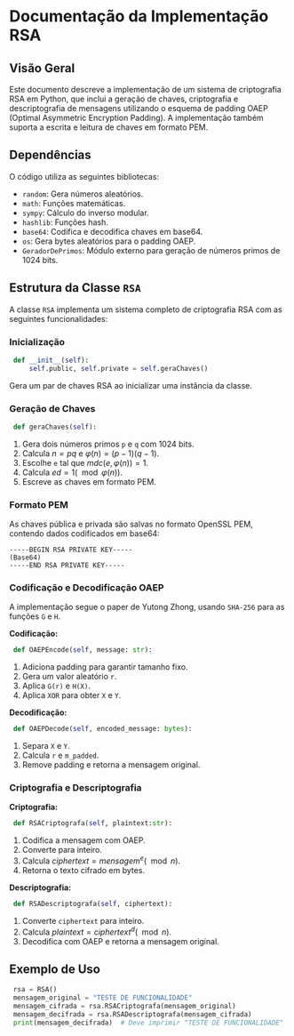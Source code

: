 # Documentação da Implementação RSA

## Visão Geral
Este documento descreve a implementação de um sistema de criptografia RSA em Python, que inclui a geração de chaves, criptografia e descriptografia de mensagens utilizando o esquema de padding OAEP (Optimal Asymmetric Encryption Padding). A implementação também suporta a escrita e leitura de chaves em formato PEM.

## Dependências
O código utiliza as seguintes bibliotecas:
- `random`: Gera números aleatórios.
- `math`: Funções matemáticas.
- `sympy`: Cálculo do inverso modular.
- `hashlib`: Funções hash.
- `base64`: Codifica e decodifica chaves em base64.
- `os`: Gera bytes aleatórios para o padding OAEP.
- `GeradorDePrimos`: Módulo externo para geração de números primos de 1024 bits.

## Estrutura da Classe `RSA`
A classe `RSA` implementa um sistema completo de criptografia RSA com as seguintes funcionalidades:

### Inicialização
```python
 def __init__(self):
     self.public, self.private = self.geraChaves()
```
Gera um par de chaves RSA ao inicializar uma instância da classe.

### Geração de Chaves
```python
 def geraChaves(self):
```
1. Gera dois números primos `p` e `q` com 1024 bits.
2. Calcula $n = p q$ e $\varphi(n) = (p-1)(q-1)$.
3. Escolhe `e` tal que $mdc(e, \varphi(n)) = 1$.
4. Calcula $ed = 1 (\mod \varphi(n))$.
5. Escreve as chaves em formato PEM.

### Formato PEM
As chaves pública e privada são salvas no formato OpenSSL PEM, contendo dados codificados em base64:
```plaintext
-----BEGIN RSA PRIVATE KEY-----
(Base64)
-----END RSA PRIVATE KEY-----
```

### Codificação e Decodificação OAEP
A implementação segue o paper de Yutong Zhong, usando `SHA-256` para as funções `G` e `H`.

**Codificação:**
```python
 def OAEPEncode(self, message: str):
```
1. Adiciona padding para garantir tamanho fixo.
2. Gera um valor aleatório `r`.
3. Aplica `G(r)` e `H(X)`.
4. Aplica `XOR` para obter `X` e `Y`.

**Decodificação:**
```python
 def OAEPDecode(self, encoded_message: bytes):
```
1. Separa `X` e `Y`.
2. Calcula `r` e `m_padded`.
3. Remove padding e retorna a mensagem original.

### Criptografia e Descriptografia
**Criptografia:**
```python
 def RSACriptografa(self, plaintext:str):
```
1. Codifica a mensagem com OAEP.
2. Converte para inteiro.
3. Calcula $ciphertext = mensagem^e (\mod n )$.
4. Retorna o texto cifrado em bytes.

**Descriptografia:**
```python
 def RSADescriptografa(self, ciphertext):
```
1. Converte `ciphertext` para inteiro.
2. Calcula $plaintext = ciphertext^d (\mod n)$.
3. Decodifica com OAEP e retorna a mensagem original.

## Exemplo de Uso
```python
 rsa = RSA()
 mensagem_original = "TESTE DE FUNCIONALIDADE"
 mensagem_cifrada = rsa.RSACriptografa(mensagem_original)
 mensagem_decifrada = rsa.RSADescriptografa(mensagem_cifrada)
 print(mensagem_decifrada)  # Deve imprimir "TESTE DE FUNCIONALIDADE"
```

